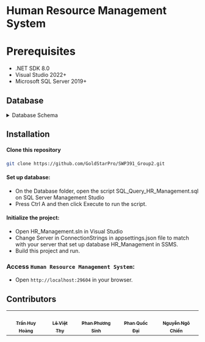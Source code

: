 # Human Resource Management System

# Prerequisites
- .NET SDK 8.0
- Visual Studio 2022+
- Microsoft SQL Server 2019+

## Database
<details>
  <summary>Database Schema</summary>

  <div style="margin-top: 20px">
    <a href="https://github.com/GoldStarPro/SWP391_Group2">
      <img src="preview/database/HR_Management.svg"/>
    </a>
  </div>
</details>


## Installation

#### Clone this repository
```bash
git clone https://github.com/GoldStarPro/SWP391_Group2.git
```

#### Set up database:
- On the Database folder, open the script SQL_Query_HR_Management.sql on SQL Server Management Studio
- Press Ctrl A and then click Execute to run the script.

#### Initialize the project:
- Open HR_Management.sln in Visual Studio
- Change Server in ConnectionStrings in appsettings.json file to match with your server that set up database HR_Management in SSMS.
- Build this project and run.

### Access `Human Resource Management System`:
- Open `http://localhost:29604` in your browser.

## Contributors

<table>
  <tr>
    <td align="center"><a href="https://github.com/GoldStarPro"><img src="https://avatars.githubusercontent.com/GoldStarPro" width="100px;" alt=""/><br /><sub><b>Trần Huy Hoàng</b></sub></a></td>
    <td align="center"><a href="https://github.com/thy03"><img src="https://avatars.githubusercontent.com/thy03" width="100px;" alt=""/><br /><sub><b>Lê Việt Thy</b></sub></a></td>
    <td align="center"><a href="https://github.com/captaintemmo11"><img src="https://avatars.githubusercontent.com/captaintemmo11" width="100px;" alt=""/><br /><sub><b>Phan Phương Sinh</b></sub></a></td>
    <td align="center"><a href="https://github.com/phanquocdai"><img src="https://avatars.githubusercontent.com/phanquocdai" width="100px;" alt=""/><br /><sub><b>Phan Quốc Đại</b></sub></a></td>
    <td align="center"><a href="https://github.com/chienlag1"><img src="https://avatars.githubusercontent.com/chienlag1" width="100px;" alt=""/><br /><sub><b>Nguyễn Ngô Chiến</b></sub></a></td>
  </tr>
</table>


